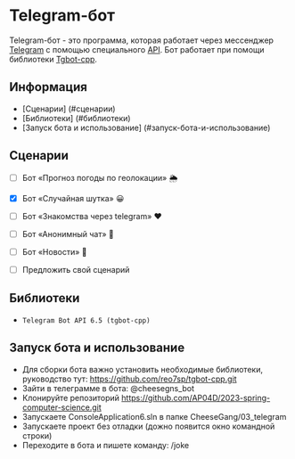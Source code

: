 # Telegram-бот

Telegram-бот - это программа, которая работает через мессенджер [Telegram](https://telegram.org) с помощью специального [API](https://core.telegram.org/bots/api). Бот работает при помощи библиотеки [Tgbot-cpp](https://github.com/reo7sp/tgbot-cpp.git). 

## Информация

- [Сценарии] (#сценарии)
- [Библиотеки] (#библиотеки)
- [Запуск бота и использование] (#запуск-бота-и-использование)


## Сценарии

- [ ] Бот «Прогноз погоды по геолокации» 🌦️
- [x] Бот «Случайная шутка» 😀
- [ ] Бот «Знакомства через telegram» ❤️
- [ ] Бот «Анонимный чат» 💬
- [ ] Бот «Новости» 📰
- [ ] Предложить свой сценарий


## Библиотеки

- `Telegram Bot API 6.5 (tgbot-cpp)`


## Запуск бота и использование
- Для сборки бота важно установить необходимые библиотеки, руководство тут: https://github.com/reo7sp/tgbot-cpp.git
- Зайти в телеграмме в бота: @cheesegns_bot
- Клонируйте репозиторий https://github.com/AP04D/2023-spring-computer-science.git
- Запускаете ConsoleApplication6.sln в папке CheeseGang/03_telegram
- Запускаете проект без отладки (дожно появится окно командной строки)
- Переходите в бота и пишете команду: /joke
